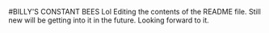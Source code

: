 #BILLY'S CONSTANT BEES
Lol
Editing the contents of the README file.
Still new will be getting into it in the future. Looking forward to it.
